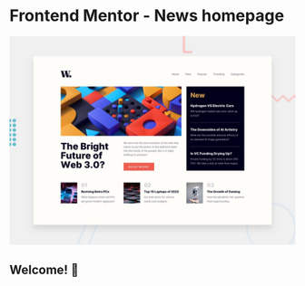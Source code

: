 # Frontend Mentor - News homepage

![Design preview for the News homepage coding challenge](./design/desktop-preview.jpg)

## Welcome! 👋

